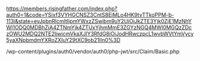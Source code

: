 https://members.risingfather.com/index.php?auth0=1&code=YSixf3VYHGCNSZ3CntS8EiMLo4HK9tvTTkoPPM-b-113i&state=eyJpbnRlcmltIjpmYWxzZSwibm9uY2UiOiJkZTE3Yjk0ZjE1MzNhYWI1ODQ0MDBhZjA4ZTNmYjk4ZTUxYjhmMmE3ZGYzNGQ4MWI0MGQzZDczOWU2MDQ2NTE2IiwicmVkaXJlY3RfdG8iOiJodHRwczpcL1wvbWVtYmVycy5yaXNpbmdmYXRoZXIuY29tXC9ob21lIn0%3D


/wp-content/plugins/auth0/vendor/auth0/php-jwt/src/Claim/Basic.php

